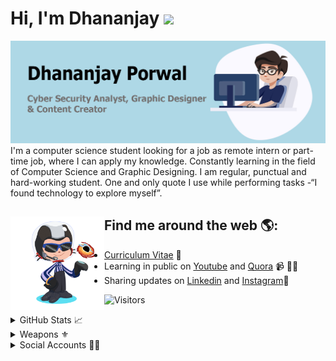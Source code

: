 # Hi, I'm Dhananjay <img src="https://raw.githubusercontent.com/MartinHeinz/MartinHeinz/master/wave.gif" width="30px">

<img src="https://github.com/DhananjayPorwal/DhananjayPorwal/blob/master/images/gh-header-image-crop.jpg" alt="banner that says Dhananjay Porwal - Cyber Security Analyst,  Graphic Designer and Content Creator alongside a cartoon illustration of Dhananjay">
I'm a computer science student looking for a job as remote intern or part- time job, where I can apply my knowledge. Constantly learning in the field of Computer Science and Graphic Designing. I am regular, punctual and hard-working student. One and only quote I use while performing tasks -“I found technology to explore myself”.



## Find me around the web 🌎:<a href="https://github.com/DhananjayPorwal"><img align="left" width="150" height="150" src="https://github.com/DhananjayPorwal/DhananjayPorwal/blob/master/images/dhananjayporwal-octocat.gif?raw=true"></a>
- [Curriculum Vitae](https://dhananjayporwal.me/) :rainbow:
- Learning in public on [Youtube](https://www.youtube.com/channel/UCIzgnaYhyItjl7lwomheaLA/videos?disable_polymer=1) and [Quora](https://www.quora.com/profile/Dhananjay-Porwal-2) 📹 ✍🏾
- Sharing updates on [Linkedin](https://www.linkedin.com/in/dhananjayporwal/) and [Instagram](https://www.instagram.com/porwal.exe/)💼

![Visitors](https://visitor-badge.laobi.icu/badge?page_id=page.DhananjayPorwal.DhananjayPorwal)<br>

<details>
<summary>GitHub Stats 📈</summary>
<p align="center"> <img src="https://github-readme-stats.vercel.app/api?username=dhananjayporwal&show_icons=true&theme=gotham" alt="dhananjayporwal" />
</details>

<details>
<summary>Weapons ⚜️</summary>

![Top Langs](https://github-readme-stats.vercel.app/api/top-langs/?username=dhananjayporwal&layout=compact)

</details>

<details>
<summary>Social Accounts 🙌🏻</summary>
  <br>
<a href="https://twitter.com/dhananjayindia7">
  <img align="left" alt="Dhananjay's Twitter | Twitter" width="22px" src="https://cdn.jsdelivr.net/npm/simple-icons@v3/icons/twitter.svg" />
</a>
  <a href="https://www.linkedin.com/in/dhananjayporwal/">
  <img align="left" alt="Dhananjay's LinkdeIN" width="22px" src="https://cdn.jsdelivr.net/npm/simple-icons@v3/icons/linkedin.svg" />
</a>
  <a href="https://t.me/Dprock214">
  <img align="left" alt="Dhananjay's Telegram" width="22px" src="https://cdn.jsdelivr.net/npm/simple-icons@v3/icons/telegram.svg" />
</a>
  <a href="https://www.instagram.com/porwal.exe/">
  <img align="left" alt="Dhananjay's Instagram" width="22px" src="https://cdn.jsdelivr.net/npm/simple-icons@v3/icons/instagram.svg" />
</a>
 
  <a href="https://www.quora.com/profile/Dhananjay-Porwal-2">
  <img align="left" alt="Dhananjay's Quora" width="22px" src="https://cdn.jsdelivr.net/npm/simple-icons@v3/icons/quora.svg" />
</a>
  <a href="https://www.reddit.com/user/dhananjayporwal/">
  <img align="left" alt="Dhananjay's Reddit" width="22px" src="https://cdn.jsdelivr.net/npm/simple-icons@v3/icons/reddit.svg" />
</a>
  <a href="https://www.youtube.com/channel/UCIzgnaYhyItjl7lwomheaLA?view_as=subscriber">
  <img align="left" alt="Dhananjay's YouTube" width="22px" src="https://cdn.jsdelivr.net/npm/simple-icons@v3/icons/youtube.svg" />
</a>
  <a href="mailto:dporwal985@gmail.com">
  <img align="left" alt="Dhananjay's Gmail" width="22px" src="https://cdn.jsdelivr.net/npm/simple-icons@v3/icons/gmail.svg" />
</a>
</details>
